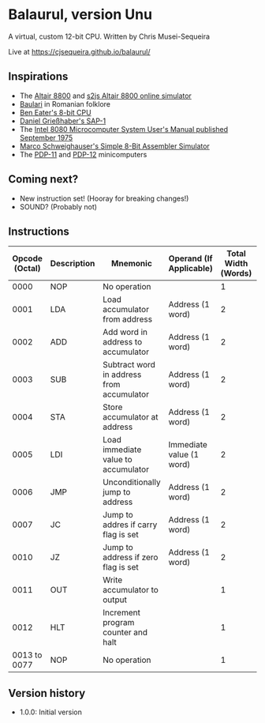 # Balaurul, version Unu
A virtual, custom 12-bit CPU. Written by Chris Musei-Sequeira

Live at https://cjsequeira.github.io/balaurul/

## Inspirations
* The [Altair 8800](https://en.wikipedia.org/wiki/Altair_8800) and [s2js Altair 8800 online simulator](https://s2js.com/altair/)
* [Baulari](https://en.wikipedia.org/wiki/Balaur) in Romanian folklore
* [Ben Eater's 8-bit CPU](https://eater.net/8bit)
* [Daniel Grießhaber's SAP-1](https://dangrie158.github.io/SAP-1/)
* The [Intel 8080 Microcomputer System User's Manual published September 1975](https://archive.ph/GFz3V)
* [Marco Schweighauser's Simple 8-Bit Assembler Simulator](https://schweigi.github.io/assembler-simulator/)
* The [PDP-11](https://en.wikipedia.org/wiki/PDP-11) and [PDP-12](https://en.wikipedia.org/wiki/PDP-12) minicomputers

## Coming next?
* New instruction set! (Hooray for breaking changes!)
* SOUND? (Probably not)

## Instructions
| Opcode (Octal) | Description | Mnemonic | Operand (If Applicable) | Total Width (Words) | Num. of Machine Cycles
| --- | --- | --- | --- | --- | --- |
| 0000 | NOP | No operation | | 1 | 3
| 0001 | LDA | Load accumulator from address | Address (1 word) | 2 | 7
| 0002 | ADD | Add word in address to accumulator | Address (1 word) | 2 | 7
| 0003 | SUB | Subtract word in address from accumulator | Address (1 word) | 2 | 7
| 0004 | STA | Store accumulator at address | Address (1 word) | 2 | 6
| 0005 | LDI | Load immediate value to accumulator | Immediate value (1 word) | 2 | 5
| 0006 | JMP | Unconditionally jump to address | Address (1 word) | 2 | 4
| 0007 | JC | Jump to addres if carry flag is set | Address (1 word) | 2 | 4
| 0010 | JZ | Jump to address if zero flag is set | Address (1 word) | 2 | 4
| 0011 | OUT | Write accumulator to output | | 1 | 4
| 0012 | HLT | Increment program counter and halt | | 1 | 4
| 0013 to 0077 | NOP | No operation | | 1 | 3

## Version history

* 1.0.0: Initial version
